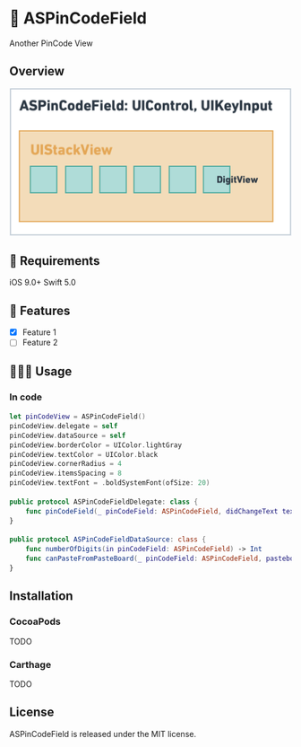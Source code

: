 # 🔢 ASPinCodeField
 
 Another PinCode View

## Overview

![Whimsical ASPinCodeField](./ASPinCodeField.png)

## 🔶 Requirements

iOS 9.0+
Swift 5.0

## 📱 Features

- [x] Feature 1
- [ ] Feature 2

## 👨🏻‍💻 Usage

### In code

```swift
let pinCodeView = ASPinCodeField()
pinCodeView.delegate = self
pinCodeView.dataSource = self
pinCodeView.borderColor = UIColor.lightGray
pinCodeView.textColor = UIColor.black
pinCodeView.cornerRadius = 4
pinCodeView.itemsSpacing = 8
pinCodeView.textFont = .boldSystemFont(ofSize: 20)

public protocol ASPinCodeFieldDelegate: class {
    func pinCodeField(_ pinCodeField: ASPinCodeField, didChangeText text: String)
}

public protocol ASPinCodeFieldDataSource: class {
    func numberOfDigits(in pinCodeField: ASPinCodeField) -> Int
    func canPasteFromPasteBoard(_ pinCodeField: ASPinCodeField, pasteboard: String) -> Bool
}
```

## Installation

### CocoaPods

TODO

### Carthage

TODO

## License

ASPinCodeField is released under the MIT license.
